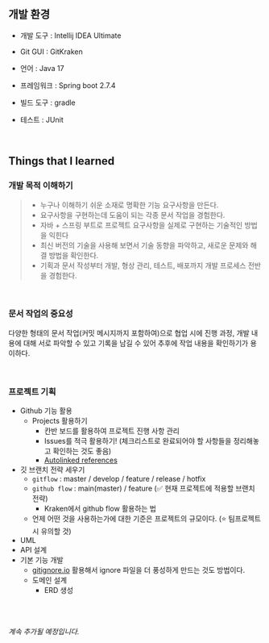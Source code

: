 ## 개발 환경


- 개발 도구 : Intellij IDEA Ultimate

- Git GUI : GitKraken 
- 언어 : Java 17

- 프레임워크 : Spring boot 2.7.4

- 빌드 도구 : gradle 

- 테스트 : JUnit





<br>

## Things that I learned

### 개발 목적 이해하기
> - 누구나 이해하기 쉬운 소재로 명확한 기능 요구사항을 만든다.
> - 요구사항을 구현하는데 도움이 되는 각종 문서 작업을 경험한다.
> - 자바 + 스프링 부트로 프로젝트 요구사항을 실제로 구현하는 기술적인 방법을 익힌다
> - 최신 버전의 기술을 사용해 보면서 기술 동향을 파악하고, 새로운 문제와 해결 방법을 확인한다.
> - 기획과 문서 작성부터 개발, 형상 관리, 테스트, 배포까지 개발 프로세스 전반을 경험한다.

<br>

### 문서 작업의 중요성
다양한 형태의 문서 작업(커밋 메시지까지 포함하여)으로 협업 시에 진행 과정, 개발 내용에 대해 서로 파악할 수 있고 기록을 남길 수 있어 추후에 작업 내용을 확인하기가 용이하다.

<br>

### 프로젝트 기획
- Github 기능 활용
  - Projects 활용하기
    - 칸반 보드를 활용하여 프로젝트 진행 사항 관리
    - Issues를 적극 활용하기! (체크리스트로 완료되어야 할 사항들을 정리해놓고 확인하는 것도 좋음)
    - [Autolinked references](https://docs.github.com/en/get-started/writing-on-github/working-with-advanced-formatting/autolinked-references-and-urls) 
- 깃 브랜치 전략 세우기
  - `gitflow` : master / develop / feature / release / hotfix
  - `github flow` : main(master) / feature (✅ 현재 프로젝트에 적용할 브랜치 전략)
      - Kraken에서 github flow 활용하는 법
  - 언제 어떤 것을 사용하는가에 대한 기준은 프로젝트의 규모이다. (⭐️ 팀프로젝트 시 유의할 것) 
- UML
- API 설계
- 기본 기능 개발
  - [gitignore.io](https://www.toptal.com/developers/gitignore/) 활용해서 ignore 파일을 더 풍성하게 만드는 것도 방법이다.
  - 도메인 설계
    - ERD 생성  


<br>
<br>

*계속 추가될 예정입니다.*


